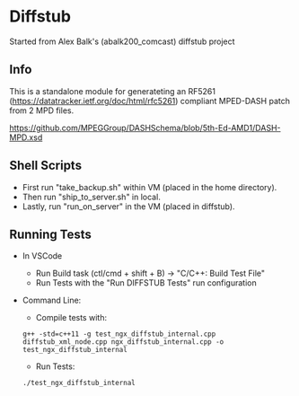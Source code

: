 # Diffstub
Started from Alex Balk's (abalk200_comcast) diffstub project

## Info
This is a standalone module for generateting an RF5261 (https://datatracker.ietf.org/doc/html/rfc5261) compliant MPED-DASH patch from 2 MPD files.

https://github.com/MPEGGroup/DASHSchema/blob/5th-Ed-AMD1/DASH-MPD.xsd


## Shell Scripts
- First run "take_backup.sh" within VM (placed in the home directory). 
- Then run "ship_to_server.sh" in local. 
- Lastly, run "run_on_server" in the VM (placed in diffstub).

## Running Tests
- In VSCode
    - Run Build task (ctl/cmd + shift + B) -> "C/C++: Build Test File"
    - Run Tests with the "Run DIFFSTUB Tests" run configuration

- Command Line:
    - Compile tests with:

    ```g++ -std=c++11 -g test_ngx_diffstub_internal.cpp diffstub_xml_node.cpp ngx_diffstub_internal.cpp -o test_ngx_diffstub_internal```
    - Run Tests:

    ```./test_ngx_diffstub_internal```